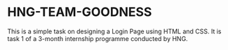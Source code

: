 # HNG-TEAM-GOODNESS

This is a simple task on designing a Login Page using HTML and CSS. It is task 1 of a 3-month internship programme conducted by HNG.
